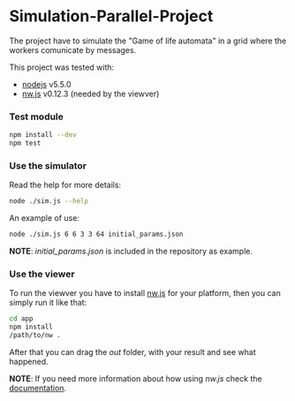 # Simulation-Parallel-Project

The project have to simulate the "Game of life automata" in a grid where the workers comunicate by messages.

This project was tested with:

* [nodejs](https://nodejs.org/en/) v5.5.0
* [nw.js](http://nwjs.io/) v0.12.3 (needed by the viewver)

### Test module

```bash
npm install --dev
npm test
```

### Use the simulator

Read the help for more details:
```bash
node ./sim.js --help
```

An example of use:
```bash
node ./sim.js 6 6 3 3 64 initial_params.json
```

**NOTE**: *initial_params.json* is included in the repository as example.

### Use the viewer

To run the viewver you have to install [nw.js](http://nwjs.io/) for your platform, then you can simply run it like that:
```bash
cd app
npm install
/path/to/nw .
```

After that you can drag the *out* folder, with your result and see what happened.

**NOTE**: If you need more information about how using *nw.js* check the [documentation](http://docs.nwjs.io/en/v0.13.0-beta5/For%20Users/Getting%20Started/#getting-started-with-nwjs).